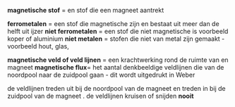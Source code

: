 
**magnetische stof** = en stof die een magneet aantrekt 

**ferrometalen** = een stof die magnetische zijn en bestaat uit meer dan de helft uit ijzer
**niet ferrometalen** = een stof die niet magnetische is voorbeeld koper of aluminium
**niet metalen** = stofen die niet van metal zijn gemaakt - voorbeeld hout, glas,

**magnetische veld of veld lijnen** =  een krachtwerking rond de ruimte van en magneet 
**magnetische flux**= het aantal denkbeeldige veldlijnen die van de noordpool naar de zuidpool gaan - dit wordt uitgedrukt in Weber

de veldlijnen treden uit bij de noordpool van de magneet en treden in bij de zuidpool van de magneet .
de veldlijnen kruisen of snijden **nooit** 